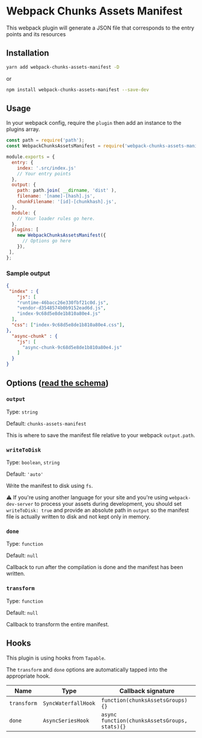 # Webpack Chunks Assets Manifest
This webpack plugin will generate a JSON file that corresponds to the entry points and its resources
## Installation
```bash
yarn add webpack-chunks-assets-manifest -D
```
or
```bash
npm install webpack-chunks-assets-manifest --save-dev
```
## Usage
In your webpack config, require the `plugin` then add an instance to the plugins array.

```javascript
const path = require('path');
const WebpackChunksAssetsManifest = require('webpack-chunks-assets-manifest');

module.exports = {
  entry: {
    index: '.src/index.js'
    // Your entry points
  },
  output: {
    path: path.join( __dirname, 'dist' ),
    filename: '[name]-[hash].js',
    chunkFilename: '[id]-[chunkhash].js',
  },
  module: {
    // Your loader rules go here.
  },
  plugins: [
    new WebpackChunksAssetsManifest({
      // Options go here
    }),
 ],
};
```
### Sample output
```json
{
 "index" : {
    "js": [
    "runtime-46bacc26e330fbf21c0d.js",
    "vendor-d3548574b0b9152ead6d.js",
    "index-9c68d5e8de1b810a80e4.js"
  ],
  "css": ["index-9c68d5e8de1b810a80e4.css"],
},
  "async-chunk" : {
    "js": [
      "async-chunk-9c68d5e8de1b810a80e4.js"
    ]
  }
}
```

## Options ([read the schema](src/options-schema.json))
### `output`
Type: `string`

Default: `chunks-assets-manifest`

This is where to save the manifest file relative to your webpack `output.path`.

### `writeToDisk`

Type: `boolean`, `string`

Default: `'auto'`

Write the manifest to disk using `fs`.

:warning: If you're using another language for your site and you're using `webpack-dev-server` to process your assets during development,
you should set `writeToDisk: true` and provide an absolute path in `output` so the manifest file is actually written to disk and not kept only in memory.

### `done`

Type: `function`

Default: `null`

Callback to run after the compilation is done and the manifest has been written.

### `transform`

Type: `function`

Default: `null`

Callback to transform the entire manifest.


## Hooks
This plugin is using hooks from `Tapable`.

The `transform` and `done` options are automatically tapped into the appropriate hook.

| Name | Type | Callback signature |
| ---- | ---- | --------- |
| `transform` | `SyncWaterfallHook` | `function(chunksAssetsGroups){}` |
| `done` | `AsyncSeriesHook` | `async function(chunksAssetsGroups, stats){}` |
